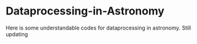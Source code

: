 # Dataprocessing-in-Astronomy
Here is some understandable codes for dataprocessing in astronomy. Still updating
